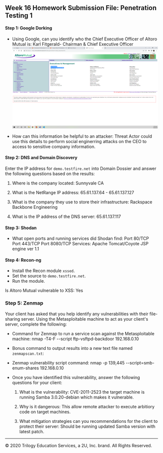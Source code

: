 ## Week 16 Homework Submission File: Penetration Testing 1

#### Step 1: Google Dorking


- Using Google, can you identify who the Chief Executive Officer of Altoro Mutual is:
  Karl Fitgerald- Chairman & Chief Executive Officer
  ![](Images/16-1.png)

- How can this information be helpful to an attacker:
  Threat Actor could use this details to perform social enginerring attacks on the CEO to access to sensitive company information.

#### Step 2: DNS and Domain Discovery

Enter the IP address for `demo.testfire.net` into Domain Dossier and answer the following questions based on the results:

  1. Where is the company located: Sunnyvale CA

  2. What is the NetRange IP address: 65.61.137.64 - 65.61.137.127

  3. What is the company they use to store their infrastructure: Rackspace Backbone Engineering

  4. What is the IP address of the DNS server: 65.61.137.117

#### Step 3: Shodan

- What open ports and running services did Shodan find:
Port 80/TCP
Port 443/TCP
Port 8080/TCP
Services: Apache Tomcat/Coyote JSP engine ver 1.1

#### Step 4: Recon-ng

- Install the Recon module `xssed`. 
- Set the source to `demo.testfire.net`. 
- Run the module. 

Is Altoro Mutual vulnerable to XSS: 
 Yes

### Step 5: Zenmap

Your client has asked that you help identify any vulnerabilities with their file-sharing server. Using the Metasploitable machine to act as your client's server, complete the following:

- Command for Zenmap to run a service scan against the Metasploitable machine: nmap -T4-F --script ftp-vsftpd-backdoor 192.168.0.10
 
- Bonus command to output results into a new text file named `zenmapscan.txt`: 

- Zenmap vulnerability script command: nmap -p 139,445 --script=smb-enum-shares 192.168.0.10

- Once you have identified this vulnerability, answer the following questions for your client:
  1. What is the vulnerability:
     CVE-2011-2523
     the target machine is running Samba 3.0.20-debian which makes it vulnerable.

  2. Why is it dangerous:
    This allow remote attacker to execute arbitiory code on target machines.

  3. What mitigation strategies can you recommendations for the client to protect their server:
     Should be running updated Samba version with latest patch.

---
© 2020 Trilogy Education Services, a 2U, Inc. brand. All Rights Reserved.  

